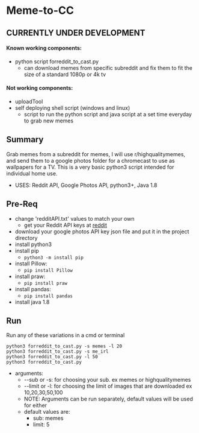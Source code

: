 # Meme-to-CC

## CURRENTLY UNDER DEVELOPMENT
#### Known working components:
   - python script forreddit_to_cast.py
      - can download memes from specific subreddit and fix them to fit the size of a standard 1080p or 4k tv
#### Not working components:
   - uploadTool
   - self deploying shell script (windows and linux)
      - script to run the python script and java script at a set time everyday to grab new memes

## Summary 
  Grab memes from a subreddit for memes, I will use r/highqualitymemes, and send them to a google photos folder for
  a chromecast to use as wallpapers for a TV. This is a very basic python3 script intended for individual home use. 
  - USES: Reddit API, Google Photos API, python3+, Java 1.8

## Pre-Req
  - change 'redditAPI.txt' values to match your own
    - get your Reddit API keys at [reddit](https://www.reddit.com/prefs/apps)
  - download your google photos API key json file and put it in the project directory
  - install python3
  - install pip
    - `python3 -m install pip`
  - install Pillow:
    - `pip install Pillow`
  - install praw:
    - `pip install praw`
  - install pandas:
    - `pip install pandas`
  - install java 1.8

## Run
Run any of these variations in a cmd or terminal 
```
python3 forreddit_to_cast.py -s memes -l 20
python3 forreddit_to_cast.py -s me_irl
python3 forreddit_to_cast.py -l 50
python3 forreddit_to_cast.py
```
  - arguments: 
    - --sub or -s: for choosing your sub. ex memes or highqualitymemes
    - --limit or -l: for choosing the limit of images that are downloaded ex 10,20,30,50,100
    - NOTE: Arguments can be run separately, default values will be used for either 
    - default values are:
        - sub: memes
        - limit: 5
